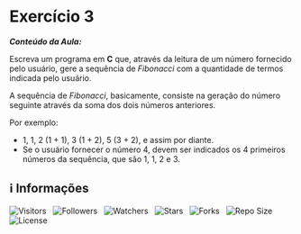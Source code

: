 <!-- Título -->
# Exercício 3

***Conteúdo da Aula:***

Escreva um programa em **C** que, através da leitura de um número fornecido pelo usuário, gere a sequência de *Fibonacci* com a quantidade de termos indicada pelo usuário.

A sequência de *Fibonacci*, basicamente, consiste na geração do número seguinte através da soma dos dois números anteriores.

Por exemplo:

* 1, 1, 2 (1 + 1), 3 (1 + 2), 5 (3 + 2), e assim por diante.
* Se o usuário fornecer o número 4, devem ser indicados os 4 primeiros números da sequência, que são 1, 1, 2 e 3.

<!-- Informações -->
## &#8505; Informações

![Visitors](https://api.visitorbadge.io/api/visitors?path=Devsgeeknerd%2Fcla-exe-3-hor-pra-3-log-par-pro-com-bas&label=Visitantes&labelColor=%23700070&labelStyle=none&countColor=%23000fff&style=plastic&color=%23ffffff "Total de Visitantes")
&nbsp;
![Followers](https://img.shields.io/github/followers/Devsgeeknerd?style=p&label=Seguidores&labelColor=800080&color=000fff "Total de Seguidores")
&nbsp;
![Watchers](https://img.shields.io/github/watchers/Devsgeeknerd/cla-exe-3-hor-pra-3-log-par-pro-com-bas?style=p&label=Observadores&labelColor=800080&color=000fff "Total de Observadores")
&nbsp;
![Stars](https://img.shields.io/github/stars/Devsgeeknerd/cla-exe-3-hor-pra-3-log-par-pro-com-bas?style=p&label=Estrelas&labelColor=800080&color=000fff "Total de Estrelas")
&nbsp;
![Forks](https://img.shields.io/github/forks/Devsgeeknerd/cla-exe-3-hor-pra-3-log-par-pro-com-bas?style=p&label=Bifurcações&labelColor=800080&color=000fff "Total de Bifurcações")
&nbsp;
![Repo Size](https://img.shields.io/github/repo-size/Devsgeeknerd/cla-exe-3-hor-pra-3-log-par-pro-com-bas?style=p&label=Tamanho&labelColor=800080&color=000fff "Tamanho do Repositório")
&nbsp;
![License](https://img.shields.io/github/license/Devsgeeknerd/cla-exe-3-hor-pra-3-log-par-pro-com-bas?style=p&label=Licença&labelColor=800080&color=000fff "Licença do Repositório")
